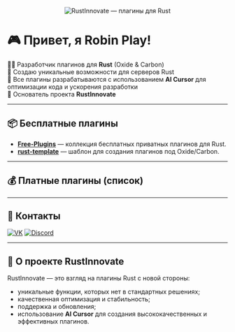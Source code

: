 <!-- Баннер -->
<p align="center">
  <img src="https://i.ibb.co/LzWQ0gV2/Rust-Innovate.png" alt="RustInnovate — плагины для Rust" />
</p>

# 🎮 Привет, я Robin Play!

👨‍💻 Разработчик плагинов для **Rust** (Oxide & Carbon)  
🚀 Создаю уникальные возможности для серверов Rust  
🤖 Все плагины разрабатываются с использованием **AI Cursor** для оптимизации кода и ускорения разработки  
📌 Основатель проекта **RustInnovate**  

---

## 📦 Бесплатные плагины
- [**Free-Plugins**](https://github.com/RobinPlay-2025/Free-Plugins) — коллекция бесплатных приватных плагинов для Rust.
- [**rust-template**](https://github.com/RobinPlay-2025/rust-template) — шаблон для создания плагинов под Oxide/Carbon.

---

## 💰 Платные плагины (список)

---

## 🔗 Контакты
[![VK](https://img.shields.io/badge/VK-4A76A8?style=for-the-badge&logo=vk&logoColor=white)](https://vk.com/robin_play)
[![Discord](https://img.shields.io/badge/Discord-5865F2?style=for-the-badge&logo=discord&logoColor=white)](https://discord.gg/KxjrH9q7v)

---

## 📜 О проекте RustInnovate
RustInnovate — это взгляд на плагины Rust с новой стороны:  
- уникальные функции, которых нет в стандартных решениях;  
- качественная оптимизация и стабильность;  
- поддержка и обновления;  
- использование **AI Cursor** для создания высококачественных и эффективных плагинов.
